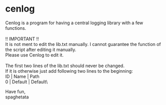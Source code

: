 # cenlog
Cenlog is a program for having a central logging library with a few functions.\
\
!! IMPORTANT !!\
It is not ment to edit the lib.txt manually. I cannot guarantee the function of the script after editing it manually.\
Please use Cenlog to edit it.\
\
The first two lines of the lib.txt should never be changed. \
If it is otherwise just add following two lines to the beginning:\
ID | Name | Path\
0 | Default | Default\

Have fun,\
spaghetata
